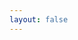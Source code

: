 ```yaml
---
layout: false 
---
```

<script setup>
import ImportSvgStr from './import-svg-str.vue'
</script>
<import-svg-str></import-svg-str>